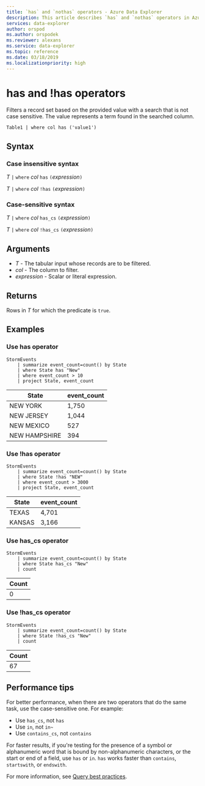 ```yaml
---
title: `has` and `nothas` operators - Azure Data Explorer
description: This article describes `has` and `nothas` operators in Azure Data Explorer.
services: data-explorer
author: orspod
ms.author: orspodek
ms.reviewer: alexans
ms.service: data-explorer
ms.topic: reference
ms.date: 03/18/2019
ms.localizationpriority: high
---
```

# has and !has operators

Filters a record set based on the provided value with a search that is not case sensitive. The value represents a term found in the searched column.

```kusto
Table1 | where col has ('value1')
```
 
## Syntax

### Case insensitive syntax

*T* `|` `where` *col* `has` `(`*expression*`)`   
 
*T* `|` `where` *col* `!has` `(`*expression*`)`   

### Case-sensitive syntax

*T* `|` `where` *col* `has_cs` `(`*expression*`)`   

*T* `|` `where` *col* `!has_cs` `(`*expression*`)`  

## Arguments

* *T* - The tabular input whose records are to be filtered.
* *col* - The column to filter.
* *expression* - Scalar or literal expression.

## Returns

Rows in *T* for which the predicate is `true`.

## Examples  

### Use has operator

```kusto
StormEvents
    | summarize event_count=count() by State
    | where State has "New"
    | where event_count > 10
    | project State, event_count
```

|State|event_count|
|-----|-----------|
|NEW YORK|1,750|
|NEW JERSEY|1,044|
|NEW MEXICO|527|
|NEW HAMPSHIRE|394|  

### Use !has operator

```kusto
StormEvents
    | summarize event_count=count() by State
    | where State !has "NEW"
    | where event_count > 3000
    | project State, event_count
```

|State|event_count|
|-----|-----------|
|TEXAS|4,701|
|KANSAS|3,166| 

### Use has_cs operator

```kusto
StormEvents
    | summarize event_count=count() by State
    | where State has_cs "New"
    | count
```

|Count|
|-----|
|0|

### Use !has_cs operator

```kusto
StormEvents
    | summarize event_count=count() by State
    | where State !has_cs "New"
    | count
```

|Count|
|-----|
|67|

## Performance tips

For better performance, when there are two operators that do the same task, use the case-sensitive one.
For example:

* Use `has_cs`, not `has`
* Use `in`, not `in~`
* Use `contains_cs`, not `contains`

For faster results, if you're testing for the presence of a symbol or alphanumeric word that is bound by non-alphanumeric characters, or the start or end of a field, use `has` or `in`. 
`has` works faster than `contains`, `startswith`, or `endswith`.

For more information, see [Query best practices](best-practices.md).